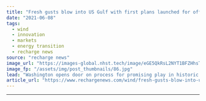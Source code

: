 ```yaml
---
title: "Fresh gusts blow into US Gulf with first plans launched for offshore wind build bids"
date: "2021-06-08"
tags: 
  - wind
  - innovation
  - markets
  - energy transition
  - recharge news
source: "recharge news"
image_url: "https://images-global.nhst.tech/image/eGE5QkRsL2NYT1BFZHhsTnJsQ1RKZjN1MDVzQXNPcVV1QU0xNVFMaU1OYz0=/nhst/binary/4469b610b97c573d2057c3d2e1cb3cef"
image_fp: "/assets/img/post_thumbnails/86.jpg"
lead: "Washington opens door on process for promising play in historic oil & gas province where some 500GW is seen as being commercially developable for power generation"
article_url: "https://www.rechargenews.com/wind/fresh-gusts-blow-into-us-gulf-with-first-plans-launched-for-offshore-wind-build-bids/2-1-1022258"
---
```


---
